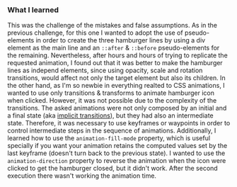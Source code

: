 ### What I learned
This was the challenge of the mistakes and false assumptions.
As in the previous challenge, for this one I wanted to adopt the use of pseudo-elements in order to create the three hamburger lines by using a div element as the main line and an `::after` & `::before` pseudo-elements for the remaining. Nevertheless, after hours and hours of trying to replicate the requested animation, I found out that it was better to make the hamburger lines as independ elements, since using opacity, scale and rotation transitions, would affect not only the target element but also its children. 
In the other hand, as I'm so newbie in everything realted to CSS animations, I wanted to use only transitions & transforms to animate hamburger icon when clicked. However, it was not possible due to the complexity of the transitions. The asked animations were not only composed by an initial and a final state (aka [implicit transitions](https://developer.mozilla.org/en-US/docs/Web/CSS/CSS_Transitions/Using_CSS_transitions)), but they had also an intermediate state. Therefore, it was necessary to use keyframes or waypoints in order to control intermediate steps in the sequence of animations. 
Additionally, I learned how to use the `animation-fill-mode` property, which is useful specially if you want your animation retains the computed values set by the last keyframe (doesn't turn back to the previous state). 
I wanted to use the `animation-direction` property to reverse the animation when the icon were clicked to get the hamburger closed, but it didn't work. After the second execution there wasn't working the animation time. 